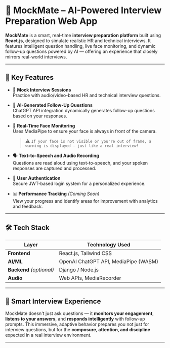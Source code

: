 # 💼 **MockMate – AI-Powered Interview Preparation Web App**

**MockMate** is a smart, real-time **interview preparation platform** built using **React.js**, designed to simulate realistic HR and technical interviews. It features intelligent question handling, live face monitoring, and dynamic follow-up questions powered by AI — offering an experience that closely mirrors real-world interviews.

---

## 🚀 **Key Features**

- 🎤 **Mock Interview Sessions**  
  Practice with audio/video-based HR and technical interview questions.

- 🤖 **AI-Generated Follow-Up Questions**  
  ChatGPT API integration dynamically generates follow-up questions based on your responses.

- 🎥 **Real-Time Face Monitoring**  
  Uses MediaPipe to ensure your face is always in front of the camera.  
  > ⚠️ `If your face is not visible or you're out of frame, a warning is displayed — just like a real interview!`

- 🗣️ **Text-to-Speech and Audio Recording**  
  Questions are read aloud using text-to-speech, and your spoken responses are captured and processed.

- 🔐 **User Authentication**  
  Secure JWT-based login system for a personalized experience.

- 📊 **Performance Tracking** *(Coming Soon)*  
  View your progress and identify areas for improvement with analytics and feedback.

---

## 🛠️ **Tech Stack**

| Layer       | Technology Used                    |
|-------------|------------------------------------|
| **Frontend** | React.js, Tailwind CSS              |
| **AI/ML**   | OpenAI ChatGPT API, MediaPipe (WASM) |
| **Backend** *(optional)* | Django / Node.js               |
| **Audio**   | Web APIs, MediaRecorder              |

---

## 📸 **Smart Interview Experience**

MockMate doesn't just ask questions — it **monitors your engagement**, **listens to your answers**, and **responds intelligently** with follow-up prompts. This immersive, adaptive behavior prepares you not just for interview questions, but for the **composure, attention, and discipline** expected in a real interview environment.

---

